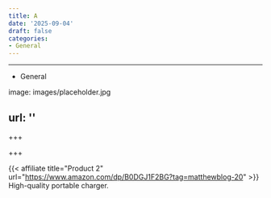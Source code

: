 ```yaml
---
title: A
date: '2025-09-04'
draft: false
categories:
- General
---
```


---

- General

image: images/placeholder.jpg

url: ''
---

+++






+++










{{< affiliate title="Product 2" url="https://www.amazon.com/dp/B0DGJ1F2BG?tag=matthewblog-20" >}}
High-quality portable charger.